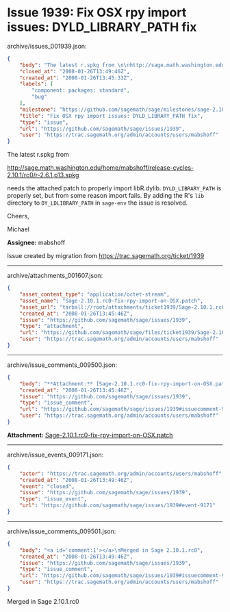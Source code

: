 # Issue 1939: Fix OSX rpy import issues: DYLD_LIBRARY_PATH fix

archive/issues_001939.json:
```json
{
    "body": "The latest r.spkg from \n\nhttp://sage.math.washington.edu/home/mabshoff/release-cycles-2.10.1/rc0/r-2.6.1.p13.spkg\n\nneeds the attached patch to properly import libR.dylib. `DYLD_LIBRARY_PATH` is properly set, but from some reason import fails. By adding the R's `lib` directory to `DY_LDLIBRARY_PATH` in `sage-env` the issue is resolved. \n\nCheers,\n\nMichael\n\n**Assignee:** mabshoff\n\nIssue created by migration from https://trac.sagemath.org/ticket/1939\n\n",
    "closed_at": "2008-01-26T13:49:46Z",
    "created_at": "2008-01-26T13:45:33Z",
    "labels": [
        "component: packages: standard",
        "bug"
    ],
    "milestone": "https://github.com/sagemath/sage/milestones/sage-2.10.1",
    "title": "Fix OSX rpy import issues: DYLD_LIBRARY_PATH fix",
    "type": "issue",
    "url": "https://github.com/sagemath/sage/issues/1939",
    "user": "https://trac.sagemath.org/admin/accounts/users/mabshoff"
}
```
The latest r.spkg from 

http://sage.math.washington.edu/home/mabshoff/release-cycles-2.10.1/rc0/r-2.6.1.p13.spkg

needs the attached patch to properly import libR.dylib. `DYLD_LIBRARY_PATH` is properly set, but from some reason import fails. By adding the R's `lib` directory to `DY_LDLIBRARY_PATH` in `sage-env` the issue is resolved. 

Cheers,

Michael

**Assignee:** mabshoff

Issue created by migration from https://trac.sagemath.org/ticket/1939





---

archive/attachments_001607.json:
```json
{
    "asset_content_type": "application/octet-stream",
    "asset_name": "Sage-2.10.1.rc0-fix-rpy-import-on-OSX.patch",
    "asset_url": "tarball://root/attachments/ticket1939/Sage-2.10.1.rc0-fix-rpy-import-on-OSX.patch",
    "created_at": "2008-01-26T13:45:46Z",
    "issue": "https://github.com/sagemath/sage/issues/1939",
    "type": "attachment",
    "url": "https://github.com/sagemath/sage/files/ticket1939/Sage-2.10.1.rc0-fix-rpy-import-on-OSX.patch",
    "user": "https://trac.sagemath.org/admin/accounts/users/mabshoff"
}
```



---

archive/issue_comments_009500.json:
```json
{
    "body": "**Attachment:** [Sage-2.10.1.rc0-fix-rpy-import-on-OSX.patch](https://github.com/sagemath/sage/files/ticket1939/Sage-2.10.1.rc0-fix-rpy-import-on-OSX.patch)",
    "created_at": "2008-01-26T13:45:46Z",
    "issue": "https://github.com/sagemath/sage/issues/1939",
    "type": "issue_comment",
    "url": "https://github.com/sagemath/sage/issues/1939#issuecomment-9500",
    "user": "https://trac.sagemath.org/admin/accounts/users/mabshoff"
}
```

**Attachment:** [Sage-2.10.1.rc0-fix-rpy-import-on-OSX.patch](https://github.com/sagemath/sage/files/ticket1939/Sage-2.10.1.rc0-fix-rpy-import-on-OSX.patch)



---

archive/issue_events_009171.json:
```json
{
    "actor": "https://trac.sagemath.org/admin/accounts/users/mabshoff",
    "created_at": "2008-01-26T13:49:46Z",
    "event": "closed",
    "issue": "https://github.com/sagemath/sage/issues/1939",
    "type": "issue_event",
    "url": "https://github.com/sagemath/sage/issues/1939#event-9171"
}
```



---

archive/issue_comments_009501.json:
```json
{
    "body": "<a id='comment:1'></a>\nMerged in Sage 2.10.1.rc0",
    "created_at": "2008-01-26T13:49:46Z",
    "issue": "https://github.com/sagemath/sage/issues/1939",
    "type": "issue_comment",
    "url": "https://github.com/sagemath/sage/issues/1939#issuecomment-9501",
    "user": "https://trac.sagemath.org/admin/accounts/users/mabshoff"
}
```

<a id='comment:1'></a>
Merged in Sage 2.10.1.rc0
